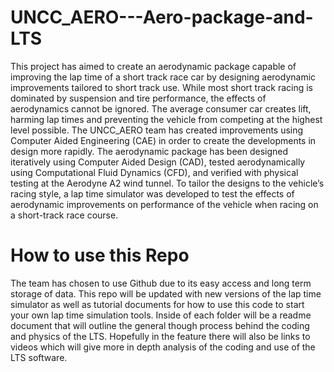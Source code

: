 # UNCC_AERO---Aero-package-and-LTS
This project has aimed to create an aerodynamic package capable of improving the lap time of a short track race car by designing aerodynamic improvements tailored to short track use. While most short track racing is dominated by suspension and tire performance, the effects of aerodynamics cannot be ignored. The average consumer car creates lift, harming lap times and preventing the vehicle from competing at the highest level possible. The UNCC_AERO team has created improvements using Computer Aided Engineering (CAE) in order to create the developments in design more rapidly. The aerodynamic package has been designed iteratively using Computer Aided Design (CAD), tested aerodynamically using Computational Fluid Dynamics (CFD), and verified with physical testing at the Aerodyne A2 wind tunnel. To tailor the designs to the vehicle’s racing style, a lap time simulator was developed to test the effects of aerodynamic improvements on performance of the vehicle when racing on a short-track race course.

# How to use this Repo
The team has chosen to use Github due to its easy access and long term storage of data. This repo will be updated with new versions of the lap time simulator as well as tutorial documents for how to use this code to start your own lap time simulation tools. Inside of each folder will be a readme document that will outline the general though process behind the coding and physics of the LTS. Hopefully in the feature there will also be links to videos which will give more in depth analysis of the coding and use of the LTS software.
